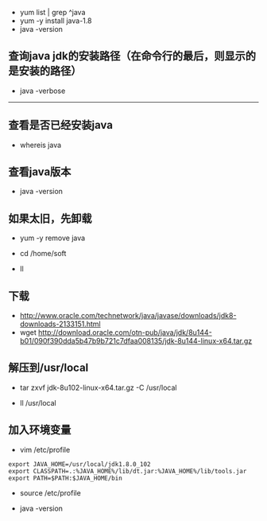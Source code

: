 - yum list | grep ^java
- yum -y install java-1.8
- java -version

## 查询java jdk的安装路径（在命令行的最后，则显示的是安装的路径）
- java -verbose

-----------
## 查看是否已经安装java
- whereis java

## 查看java版本
- java -version

## 如果太旧，先卸载
- yum -y remove java

- cd /home/soft
- ll
## 下载
- http://www.oracle.com/technetwork/java/javase/downloads/jdk8-downloads-2133151.html
- wget http://download.oracle.com/otn-pub/java/jdk/8u144-b01/090f390dda5b47b9b721c7dfaa008135/jdk-8u144-linux-x64.tar.gz
## 解压到/usr/local
- tar zxvf jdk-8u102-linux-x64.tar.gz -C /usr/local

- ll /usr/local

## 加入环境变量
- vim /etc/profile
``` 
export JAVA_HOME=/usr/local/jdk1.8.0_102
export CLASSPATH=.:%JAVA_HOME%/lib/dt.jar:%JAVA_HOME%/lib/tools.jar
export PATH=$PATH:$JAVA_HOME/bin
```
- source /etc/profile

- java -version

